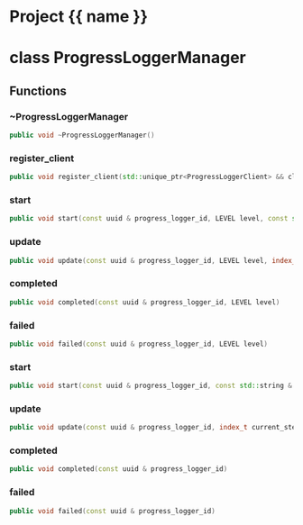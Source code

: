 <script setup>
import {useRoute} from 'vitepress'
const {path} = useRoute()
const tokens = path.split('/')
const words = tokens[2].split('-');
for (let i = 0; i < words.length; i++) {
    words[i] = words[i].charAt(0).toUpperCase() + words[i].slice(1);
    words[i] = words[i].replace('geode', 'Geode')
}
const name = words.join('-');
</script>
# Project {{ name }}

# class ProgressLoggerManager


## Functions

### ~ProgressLoggerManager

```cpp
public void ~ProgressLoggerManager()
```


### register_client

```cpp
public void register_client(std::unique_ptr<ProgressLoggerClient> && client)
```


### start

```cpp
public void start(const uuid & progress_logger_id, LEVEL level, const std::string & message, index_t nb_steps)
```


### update

```cpp
public void update(const uuid & progress_logger_id, LEVEL level, index_t current_step, index_t nb_steps)
```


### completed

```cpp
public void completed(const uuid & progress_logger_id, LEVEL level)
```


### failed

```cpp
public void failed(const uuid & progress_logger_id, LEVEL level)
```


### start

```cpp
public void start(const uuid & progress_logger_id, const std::string & message, index_t nb_steps)
```

### update

```cpp
public void update(const uuid & progress_logger_id, index_t current_step, index_t nb_steps)
```

### completed

```cpp
public void completed(const uuid & progress_logger_id)
```

### failed

```cpp
public void failed(const uuid & progress_logger_id)
```



